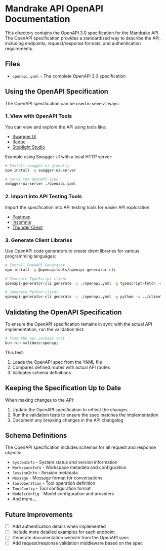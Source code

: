 # Mandrake API OpenAPI Documentation

This directory contains the OpenAPI 3.0 specification for the Mandrake API. The OpenAPI specification provides a standardized way to describe the API, including endpoints, request/response formats, and authentication requirements.

## Files

- `openapi.yaml` - The complete OpenAPI 3.0 specification

## Using the OpenAPI Specification

The OpenAPI specification can be used in several ways:

### 1. View with OpenAPI Tools

You can view and explore the API using tools like:

- [Swagger UI](https://swagger.io/tools/swagger-ui/)
- [Redoc](https://redoc.ly/)
- [Stoplight Studio](https://stoplight.io/studio)

Example using Swagger UI with a local HTTP server:

```bash
# Install swagger-ui globally
npm install -g swagger-ui-server

# Serve the OpenAPI spec
swagger-ui-server ./openapi.yaml
```

### 2. Import into API Testing Tools

Import the specification into API testing tools for easier API exploration:

- [Postman](https://www.postman.com/)
- [Insomnia](https://insomnia.rest/)
- [Thunder Client](https://www.thunderclient.com/)

### 3. Generate Client Libraries

Use OpenAPI code generators to create client libraries for various programming languages:

```bash
# Install OpenAPI Generator
npm install -g @openapitools/openapi-generator-cli

# Generate TypeScript client
openapi-generator-cli generate -i ./openapi.yaml -g typescript-fetch -o ../clients/typescript

# Generate Python client
openapi-generator-cli generate -i ./openapi.yaml -g python -o ../clients/python
```

## Validating the OpenAPI Specification

To ensure the OpenAPI specification remains in sync with the actual API implementation, run the validation test:

```bash
# From the api package root
bun run validate:openapi
```

This test:
1. Loads the OpenAPI spec from the YAML file
2. Compares defined routes with actual API routes
3. Validates schema definitions

## Keeping the Specification Up to Date

When making changes to the API:

1. Update the OpenAPI specification to reflect the changes
2. Run the validation tests to ensure the spec matches the implementation
3. Document any breaking changes in the API changelog

## Schema Definitions

The OpenAPI specification includes schemas for all request and response objects:

- `SystemInfo` - System status and version information
- `WorkspaceInfo` - Workspace metadata and configuration
- `SessionInfo` - Session metadata
- `Message` - Message format for conversations
- `ToolOperation` - Tool operation definition
- `ToolConfig` - Tool configuration format
- `ModelsConfig` - Model configuration and providers
- And more...

## Future Improvements

- [ ] Add authentication details when implemented
- [ ] Include more detailed examples for each endpoint
- [ ] Generate documentation website from the OpenAPI spec
- [ ] Add request/response validation middleware based on the spec